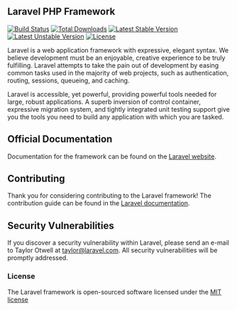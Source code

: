 ## Laravel PHP Framework

[![Build Status](https://travis-ci.org/laravel/laravel.svg)](https://travis-ci.org/laravel/laravel)
[![Total Downloads](https://poser.pugx.org/laravel/laravel/d/total.svg)](https://packagist.org/packages/laravel/laravel)
[![Latest Stable Version](https://poser.pugx.org/laravel/laravel/v/stable.svg)](https://packagist.org/packages/laravel/laravel)
[![Latest Unstable Version](https://poser.pugx.org/laravel/laravel/v/unstable.svg)](https://packagist.org/packages/laravel/laravel)
[![License](https://poser.pugx.org/laravel/laravel/license.svg)](https://packagist.org/packages/laravel/laravel)

Laravel is a web application framework with expressive, elegant syntax. We believe development must be an enjoyable, creative experience to be truly fulfilling. Laravel attempts to take the pain out of development by easing common tasks used in the majority of web projects, such as authentication, routing, sessions, queueing, and caching.

Laravel is accessible, yet powerful, providing powerful tools needed for large, robust applications. A superb inversion of control container, expressive migration system, and tightly integrated unit testing support give you the tools you need to build any application with which you are tasked.

## Official Documentation

Documentation for the framework can be found on the [Laravel website](http://laravel.com/docs).

## Contributing

Thank you for considering contributing to the Laravel framework! The contribution guide can be found in the [Laravel documentation](http://laravel.com/docs/contributions).

## Security Vulnerabilities

If you discover a security vulnerability within Laravel, please send an e-mail to Taylor Otwell at taylor@laravel.com. All security vulnerabilities will be promptly addressed.

### License

The Laravel framework is open-sourced software licensed under the [MIT license](http://opensource.org/licenses/MIT)
